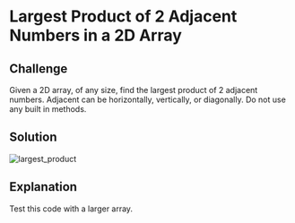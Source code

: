 # Largest Product of 2 Adjacent Numbers in a 2D Array

## Challenge
Given a 2D array, of any size, find the largest product of 2 adjacent numbers.  Adjacent can be horizontally, vertically, or diagonally.  Do not use any built in methods.

## Solution
![largest_product]()

## Explanation
Test this code with a larger array.